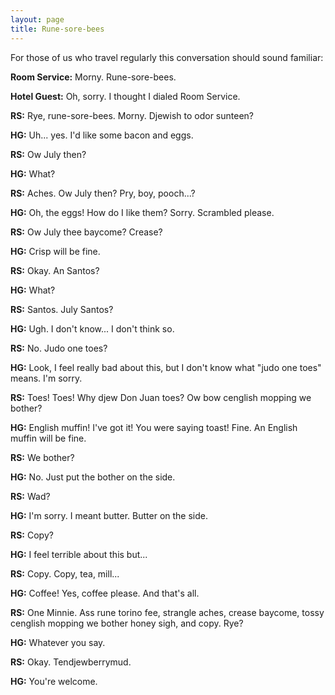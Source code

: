 ```yaml
---
layout: page
title: Rune-sore-bees
---
```


For those of us who travel regularly this conversation should 
sound familiar:

**Room Service:** Morny. Rune-sore-bees.

**Hotel Guest:** Oh, sorry. I thought I dialed Room Service.

**RS:** Rye, rune-sore-bees. Morny. Djewish to odor sunteen?

**HG:** Uh... yes. I'd like some bacon and eggs.

**RS:** Ow July then?

**HG:** What?

**RS:** Aches. Ow July then? Pry, boy, pooch...?

**HG:** Oh, the eggs! How do I like them? Sorry. Scrambled please.

**RS:** Ow July thee baycome? Crease?

**HG:** Crisp will be fine.

**RS:** Okay. An Santos?

**HG:** What?

**RS:** Santos. July Santos?

**HG:** Ugh. I don't know... I don't think so.

**RS:** No. Judo one toes?

**HG:** Look, I feel really bad about this, but I don't know 
what "judo one toes" means. I'm sorry.

**RS:** Toes! Toes! Why djew Don Juan toes? Ow bow cenglish 
mopping we bother?

**HG:** English muffin! I've got it! You were saying toast! 
Fine. An English muffin will be fine.

**RS:** We bother?

**HG:** No. Just put the bother on the side.

**RS:** Wad?

**HG:** I'm sorry. I meant butter. Butter on the side.

**RS:** Copy?

**HG:** I feel terrible about this but...

**RS:** Copy. Copy, tea, mill...

**HG:** Coffee! Yes, coffee please. And that's all.

**RS:** One Minnie. Ass rune torino fee, strangle aches, 
crease baycome, tossy cenglish mopping we bother honey sigh, and copy. Rye?

**HG:** Whatever you say.

**RS:** Okay. Tendjewberrymud.

**HG:** You're welcome. 
